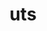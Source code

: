 ---
category: 3-letters
denotation: null
name: uts
reference_link: https://www.etymonline.com/word/uts
root_language: null
root_name: null
title: uts
type: free
word_sums:
- respelling: uts
  sum: 'Uts + '
---